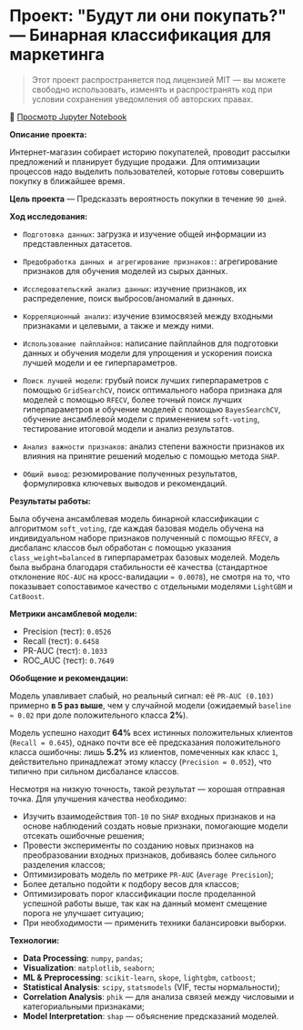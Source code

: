 # Проект: "Будут ли они покупать?" — Бинарная классификация для маркетинга

>Этот проект распространяется под лицензией MIT — вы можете свободно использовать, изменять и распространять код при условии сохранения уведомления об авторских правах. 

🔗 [Просмотр Jupyter Notebook](https://kirillshiryaev61.github.io/marketing_purchase_prediction/marketing_purchase_prediction.html)


**Описание проекта:**

Интернет-магазин собирает историю покупателей, проводит рассылки предложений и планирует будущие продажи. Для оптимизации процессов надо выделить пользователей, которые готовы совершить покупку в ближайшее время.

**Цель проекта** — Предсказать вероятность покупки в течение `90 дней`.

**Ход исследования:**

- `Подготовка данных`: загрузка и изучение общей информации из представленных датасетов.


- `Предобработка данных и агрегирование признаков:`: агрегирование признаков для обучения моделей из сырых данных.


- `Исследовательский анализ данных`: изучение признаков, их распределение, поиск выбросов/аномалий в данных.


- `Корреляционный анализ`: изучение взимосвязей между входными признаками и целевыми, а также и между ними.


- `Использование пайплайнов`: написание пайплайнов для подготовки данных и обучения модели для упрощения и ускорения поиска лучшей модели и ее гиперпараметров.


- `Поиск лучшей модели`: грубый поиск лучших гиперпараметров с помощью `GridSearchCV`, поиск оптимального набора признака для моделей с помощью `RFECV`, более точный поиск лучших гиперпараметров и обучение моделей с помощью `BayesSearchCV`, обучение ансамблевой модели с применением `soft-voting`, тестирование итоговой модели и анализ результатов.


- `Анализ важности признаков`: анализ степени важности признаков их влияния на принятие решений моделью с помощью метода `SHAP`.


- `Общий вывод`: резюмирование полученных результатов, формулировка ключевых выводов и рекомендаций.


**Результаты работы:**

Была обучена ансамблевая модель бинарной классификации с алгоритмом `soft_voting`, где каждая базовая модель обучена на индивидуальном наборе признаков полученный с помощью `RFECV`, а дисбаланс классов был обработан с помощью указания `class_weight=balanced` в гиперпараметрах базовых моделей. Модель была выбрана благодаря стабильности её качества (стандартное отклонение `ROC-AUC` на кросс-валидации `≈ 0.0078`), не смотря на то, что показывает сопоставимое качество с отдельными моделями `LightGBM` и `CatBoost`.

**Метрики ансамблевой модели:**

- Precision (тест): `0.0526`
- Recall (тест): `0.6458`
- PR-AUC (тест): `0.1033`
- ROC_AUC (тест): `0.7649`

**Обобщение и рекомендации:**

Модель улавливает слабый, но реальный сигнал: её `PR-AUC (0.103)` примерно **в 5 раз выше**, чем у случайной модели (ожидаемый `baseline ≈ 0.02` при доле положительного класса **2%**).

Модель успешно находит **64%** всех истинных положительных клиентов (`Recall = 0.645`), однако почти все её предсказания положительного класса ошибочны: лишь **5.2%** из клиентов, помеченных как класс `1`, действительно принадлежат этому классу (`Precision = 0.052`), что типично при сильном дисбалансе классов.

Несмотря на низкую точность, такой результат — хорошая отправная точка. Для улучшения качества необходимо: 

- Изучить взаимодействия `ТОП-10` по `SHAP` входных признаков и на основе наблюдений создать новые признаки, помогающие модели отсекать ошибочные решения;
- Провести эксперименты по созданию новых признаков на преобразовании входных признаков, добиваясь более сильного разделения классов;
- Оптимизировать модель по метрике `PR-AUC` (`Average Precision`);
- Более детально подойти к подбору весов для классов;
- Оптимизировать порог классификации после проделанной успешной работы выше, так как на данный момент смещение порога не улучшает ситуацию;
- При необходимости — применить техники балансировки выборки.

**Технологии:**

- **Data Processing**: `numpy`, `pandas`;
- **Visualization**: `matplotlib`, `seaborn`;
- **ML & Preprocessing**: `scikit-learn`, `skope`, `lightgbm`, `catboost`;
- **Statistical Analysis**: `scipy`, `statsmodels` (VIF, тесты нормальности);
- **Correlation Analysis**: `phik` — для анализа связей между числовыми и категориальными признаками;
- **Model Interpretation**: `shap` — объяснение предсказаний моделей.